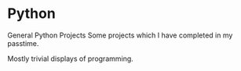 # Python
General Python Projects
Some projects which I have completed in my passtime.

Mostly trivial displays of programming.
